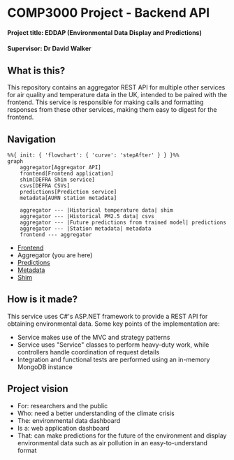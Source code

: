 # COMP3000 Project - Backend API
#### Project title: EDDAP (Environmental Data Display and Predictions)
#### Supervisor: Dr David Walker

## What is this?

This repository contains an aggregator REST API for multiple other services for air quality and temperature data in the UK, intended to be paired with the frontend. This service is responsible for making calls and formatting responses from these other services, making them easy to digest for the frontend.

## Navigation

```mermaid
%%{ init: { 'flowchart': { 'curve': 'stepAfter' } } }%%
graph
    aggregator[Aggregator API]
    frontend[Frontend application]
    shim[DEFRA Shim service]
    csvs[DEFRA CSVs]
    predictions[Prediction service]
    metadata[AURN station metadata]

    aggregator --- |Historical temperature data| shim
    aggregator --- |Historical PM2.5 data| csvs
    aggregator --- |Future predictions from trained model| predictions
    aggregator --- |Station metadata| metadata
    frontend --- aggregator
```

- [Frontend](https://github.com/Lewis-Trowbridge/COMP3000-Project-Frontend)
- Aggregator (you are here)
- [Predictions](https://github.com/Lewis-Trowbridge/COMP3000-Project-Machine-Learning)
- [Metadata](https://github.com/Lewis-Trowbridge/COMP3000-DEFRA-To-Mongo)
- [Shim](https://github.com/Lewis-Trowbridge/COMP3000-Project-DEFRA-Shim)


## How is it made?

This service uses C#'s ASP.NET framework to provide a REST API for obtaining environmental data. Some key points of the implementation are:

- Service makes use of the MVC and strategy patterns
- Service uses "Service" classes to perform heavy-duty work, while controllers handle coordination of request details
- Integration and functional tests are performed using an in-memory MongoDB instance


## Project vision

- For: researchers and the public
- Who: need a better understanding of the climate crisis
- The: environmental data dashboard
- Is a: web application dashboard
- That: can make predictions for the future of the environment and display environmental data such as air pollution in an easy-to-understand format



